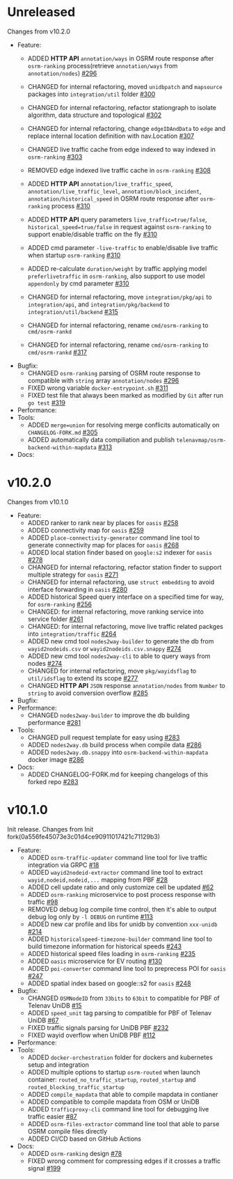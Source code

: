
# Unreleased
Changes from v10.2.0      
- Feature:    
  - ADDED **HTTP API** `annotation/ways` in OSRM route response after `osrm-ranking` process(retrieve `annotation/ways` from `annotation/nodes`) [#296](https://github.com/Telenav/osrm-backend/pull/296)    
  - CHANGED for internal refactoring, moved `unidbpatch` and `mapsource` packages into `integration/util` folder [#300](https://github.com/Telenav/osrm-backend/pull/300)
  - CHANGED for internal refactoring, refactor stationgraph to isolate algorithm, data structure and topological [#302](https://github.com/Telenav/osrm-backend/pull/302)
  - CHANGED for internal refactoring, change `edgeIDAndData` to `edge` and replace internal location definition with nav.Location [#307](https://github.com/Telenav/osrm-backend/pull/307)
  - CHANGED live traffic cache from edge indexed to way indexed in `osrm-ranking` [#303](https://github.com/Telenav/osrm-backend/pull/303)
  - REMOVED edge indexed live traffic cache in `osrm-ranking` [#308](https://github.com/Telenav/osrm-backend/pull/308)
  - ADDED **HTTP API** `annotation/live_traffic_speed`, `annotation/live_traffic_level`, `annotation/block_incident`, `annotation/historical_speed` in OSRM route response after `osrm-ranking` process [#310](https://github.com/Telenav/osrm-backend/pull/310)    
  - ADDED **HTTP API** query parameters `live_traffic=true/false`, `historical_speed=true/false` in request against `osrm-ranking` to support enable/disable traffic on the fly [#310](https://github.com/Telenav/osrm-backend/pull/310)      
  - ADDED cmd parameter `-live-traffic` to enable/disable live traffic when startup `osrm-ranking` [#310](https://github.com/Telenav/osrm-backend/pull/310)      
  - ADDED re-calculate `duration/weight` by traffic applying model `preferlivetraffic` in `osrm-ranking`, also support to use model `appendonly` by cmd parameter [#310](https://github.com/Telenav/osrm-backend/pull/310)    
  - CHANGED for internal refactoring, move `integration/pkg/api` to `integration/api`, and `integration/pkg/backend` to `integration/util/backend` [#315](https://github.com/Telenav/osrm-backend/pull/315)

  - CHANGED for internal refactoring, rename `cmd/osrm-ranking` to `cmd/osrm-rankd` []()
  - CHANGED for internal refactoring, rename `cmd/osrm-ranking` to `cmd/osrm-rankd` [#317](https://github.com/Telenav/osrm-backend/pull/317)
- Bugfix:    
  - CHANGED `osrm-ranking` parsing of OSRM route response to compatible with `string` array `annotation/nodes` [#296](https://github.com/Telenav/osrm-backend/pull/296)     
  - FIXED wrong variable `docker-entrypoint.sh` [#311](https://github.com/Telenav/osrm-backend/pull/311)
  - FIXED test file that always been marked as modified by `Git` after run `go test` [#319](https://github.com/Telenav/osrm-backend/pull/319)
- Performance:    
- Tools:    
  - ADDED `merge=union` for resolving merge conflicits automatically on `CHANGELOG-FORK.md` [#305](https://github.com/Telenav/osrm-backend/pull/305)
  - ADDED automatically data compiliation and publish `telenavmap/osrm-backend-within-mapdata` [#313](https://github.com/Telenav/osrm-backend/pull/313)
- Docs:    


# v10.2.0
Changes from v10.1.0      
- Feature:    
  - ADDED ranker to rank near by places for `oasis` [#258](https://github.com/Telenav/osrm-backend/pull/258)
  - ADDED connectivity map for `oasis` [#259](https://github.com/Telenav/osrm-backend/pull/259)
  - ADDED `place-connectivity-generator` command line tool to generate connectivity map for places for `oasis` [#268](https://github.com/Telenav/osrm-backend/pull/268)
  - ADDED local station finder based on `google:s2` indexer for `oasis` [#278](https://github.com/Telenav/osrm-backend/pull/278)
  - CHANGED for internal refactoring, refactor station finder to support multiple strategy for `oasis` [#271](https://github.com/Telenav/osrm-backend/pull/271)
  - CHANGED for internal refactoring, use `struct embedding` to avoid interface forwarding in `oasis` [#280](https://github.com/Telenav/osrm-backend/pull/280)
  - ADDED historical Speed query interface on a specified time for way, for `osrm-ranking` [#256](https://github.com/Telenav/osrm-backend/pull/256)
  - CHANGED: for internal refactoring, move ranking service into service folder [#261](https://github.com/Telenav/osrm-backend/pull/261)
  - CHANGED: for internal refactoring, move live traffic related packges into `integration/traffic` [#264](https://github.com/Telenav/osrm-backend/pull/264)
  - ADDED new cmd tool `nodes2way-builder` to generate the db from `wayid2nodeids.csv` or `wayid2nodeids.csv.snappy` [#274](https://github.com/Telenav/osrm-backend/pull/274)
  - ADDED new cmd tool `nodes2way-cli` to able to query ways from nodes [#274](https://github.com/Telenav/osrm-backend/pull/274)
  - CHANGED for internal refactoring, move `pkg/wayidsflag` to `util/idsflag` to extend its scope [#277](https://github.com/Telenav/osrm-backend/pull/277)
  - CHANGED **HTTP API** `JSON` response `annotation/nodes` from `Number` to `string` to avoid conversion overflow [#285](https://github.com/Telenav/osrm-backend/pull/285)    
- Bugfix:    
- Performance:    
  - CHANGED `nodes2way-builder` to improve the db building performance [#281](https://github.com/Telenav/osrm-backend/pull/281)
- Tools:    
  - CHANGED pull request template for easy using [#283](https://github.com/Telenav/osrm-backend/pull/283)     
  - ADDED `nodes2way.db` build process when compile data [#286](https://github.com/Telenav/osrm-backend/pull/286)     
  - ADDED `nodes2way.db.snappy` into `osrm-backend-within-mapdata` docker image [#286](https://github.com/Telenav/osrm-backend/pull/286)    
- Docs:    
  - ADDED CHANGELOG-FORK.md for keeping changelogs of this forked repo [#283](https://github.com/Telenav/osrm-backend/pull/283)

# v10.1.0
Init release. Changes from Init fork(0a556fe45073e3c01d4ce90911017421c71129b3)
- Feature:    
  - ADDED `osrm-traffic-updater` command line tool for live traffic integration via GRPC [#18](https://github.com/Telenav/osrm-backend/pull/18)
  - ADDED `wayid2nodeid-extractor` command line tool to extract `wayid,nodeid,nodeid,...` mapping from PBF [#28](https://github.com/Telenav/osrm-backend/pull/28)    
  - ADDED cell update ratio and only customize cell be updated [#62](https://github.com/Telenav/osrm-backend/pull/62)
  - ADDED `osrm-ranking` microservice to post process response with traffic [#98](https://github.com/Telenav/osrm-backend/pull/98)
  - REMOVED debug log compile time control, then it's able to output debug log only by `-l DEBUG` on runtime [#113](https://github.com/Telenav/osrm-backend/pull/113)     
  - ADDED new car profile and libs for unidb by convention `xxx-unidb` [#214](https://github.com/Telenav/osrm-backend/pull/214)
  - ADDED `historicalspeed-timezone-builder` command line tool to build timezone information for historical speeds [#243](https://github.com/Telenav/osrm-backend/pull/243)
  - ADDED historical speed files loading in `osrm-ranking` [#235](https://github.com/Telenav/osrm-backend/pull/235)
  - ADDED `oasis` microservice for EV routing [#130](https://github.com/Telenav/osrm-backend/pull/130)
  - ADDED `poi-converter` command line tool to preprecess POI for `oasis` [#247](https://github.com/Telenav/osrm-backend/pull/247)
  - ADDED spatial index based on google::s2 for `oasis` [#248](https://github.com/Telenav/osrm-backend/pull/248)
- Bugfix:    
  - CHANGED `OSMNodeID` from `33bits` to `63bit` to compatible for PBF of Telenav UniDB [#15](https://github.com/Telenav/osrm-backend/pull/15)
  - ADDED `speed_unit` tag parsing to compatible for PBF of Telenav UniDB [#67](https://github.com/Telenav/osrm-backend/pull/67)
  - FIXED traffic signals parsing for UniDB PBF [#232](https://github.com/Telenav/osrm-backend/pull/232)
  - FIXED wayid overflow when UniDB PBF [#112](https://github.com/Telenav/osrm-backend/pull/112)
- Performance:    
- Tools:    
  - ADDED `docker-orchestration` folder for dockers and kubernetes setup and integration        
  - ADDED multiple options to startup `osrm-routed` when launch container: `routed_no_traffic_startup`, `routed_startup` and `routed_blocking_traffic_startup`    
  - ADDED `compile_mapdata` that able to compile mapdata in contianer      
  - ADDED compatible to compile mapdata from OSM or UniDB  
  - ADDED `trafficproxy-cli` command line tool for debugging live traffic easier [#87](https://github.com/Telenav/osrm-backend/pull/87)
  - ADDED `osrm-files-extractor` command line tool that able to parse OSRM compile files directly     
  - ADDED CI/CD based on GitHub Actions
- Docs:    
  - ADDED `osrm-ranking` design [#78](https://github.com/Telenav/osrm-backend/pull/78)
  - FIXED wrong comment for compressing edges if it crosses a traffic signal [#199](https://github.com/Telenav/osrm-backend/pull/199)


